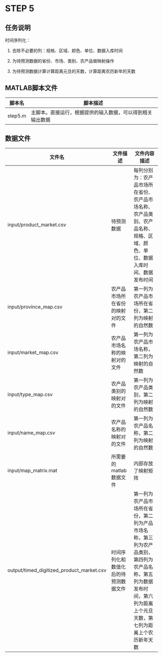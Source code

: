 # STEP 5

## 任务说明

时间序列化：

1. 	去除不必要的列：规格、区域、颜色、单位、数据入库时间

2. 	为待预测数据的省份、市场、类别、农产品做映射操作

3. 	为待预测数据计算计算距离元旦的天数，计算距离农历新年的天数

## MATLAB脚本文件

| 脚本名 | 脚本描述 |
| --- | --- |
| step5.m | 主脚本。直接运行，根据提供的输入数据，可以得到相关输出数据 |

## 数据文件

| 文件名 | 文件描述 | 文件内容描述 |
| --- | --- | --- |
| input/product_market.csv | 待预测数据 | 每列分别为：农产品市场所在省份、农产品市场名称、农产品类别、农产品名称、规格、区域、颜色、单位、数据入库时间、数据发布时间 |
| input/province_map.csv | 农产品市场所在省份的映射对的文件 | 第一列为农产品市场所在省份，第二列为映射的自然数 |
| input/market_map.csv | 农产品市场名称的映射对的文件 | 第一列为农产品市场名称，第二列为映射的自然数 |
| input/type_map.csv | 农产品类别的映射对的文件 | 第一列为农产品类别，第二列为映射的自然数 |
| input/name_map.csv | 农产品名称的映射对的文件 | 第一列为农产品名称，第二列为映射的自然数 |
| input/map_matrix.mat | 所需要的matlab数据文件 | 内部存放了映射矩阵 |
| output/timed_digitized_product_market.csv | 时间序列化和数值化后的待预测数据文件 | 第一列为农产品市场所在省份，第二列为产品市场名称，第三列为农产品类别，第四列为农产品名称，第五列为数据发布时间，第六列为距离上个元旦天数，第七列为距离上个农历新年天数 |